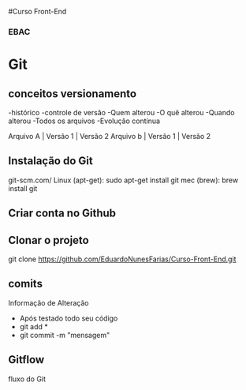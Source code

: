 #Curso Front-End
### EBAC
# Git
## conceitos versionamento
 -histórico
 -controle de versâo
 -Quem alterou
 -O quê alterou
 -Quando alterou
 -Todos os arquivos
 -Evoluçâo contínua


 Arquivo A | Versão 1 | Versão 2
 Arquivo b | Versão 1 | Versão 2
 
 ## Instalação do Git
 git-scm.com/
 Linux (apt-get): sudo apt-get install git
 mec (brew): brew install git 
 ## Criar conta no Github

 ## Clonar o projeto
 git clone https://github.com/EduardoNunesFarias/Curso-Front-End.git
 


 ## comits
 Informação de Alteração
 - Após testado todo seu código
 - git add *
 - git commit -m "mensagem"

 ## Gitflow
 fluxo do Git
